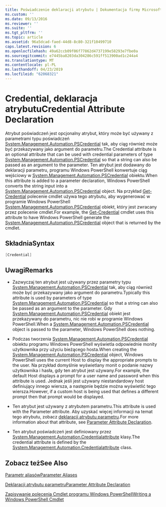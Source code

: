 ```yaml
---
title: Poświadczenie deklaracji atrybutu | Dokumentacja firmy Microsoft
ms.custom: ''
ms.date: 09/13/2016
ms.reviewer: ''
ms.suite: ''
ms.tgt_pltfrm: ''
ms.topic: article
ms.assetid: 96a5dcad-faed-44d8-8c80-321f10499710
caps.latest.revision: 6
ms.openlocfilehash: 49a62ccb09f06f77862d4737199e58293e7fbe0a
ms.sourcegitcommit: e7445ba8203da304286c591ff513900ad1c244a4
ms.translationtype: MT
ms.contentlocale: pl-PL
ms.lasthandoff: 04/23/2019
ms.locfileid: "62068321"
---
```

# <a name="credential-attribute-declaration"></a><span data-ttu-id="2b783-102">Credential, deklaracja atrybutu</span><span class="sxs-lookup"><span data-stu-id="2b783-102">Credential Attribute Declaration</span></span>

<span data-ttu-id="2b783-103">Atrybut poświadczeń jest opcjonalny atrybut, który może być używany z parametrami typu poświadczeń [System.Management.Automation.PSCredential](/dotnet/api/System.Management.Automation.PSCredential) tak, aby ciąg również może być przekazywany jako argument do parametru.</span><span class="sxs-lookup"><span data-stu-id="2b783-103">The Credential attribute is an optional attribute that can be used with credential parameters of type [System.Management.Automation.PSCredential](/dotnet/api/System.Management.Automation.PSCredential) so that a string can also be passed as an argument to the parameter.</span></span> <span data-ttu-id="2b783-104">Ten atrybut jest dodawany do deklaracji parametru, programu Windows PowerShell konwertuje ciąg wejściowy w [System.Management.Automation.PSCredential](/dotnet/api/System.Management.Automation.PSCredential) obiektu.</span><span class="sxs-lookup"><span data-stu-id="2b783-104">When this attribute is added to a parameter declaration, Windows PowerShell converts the string input into a [System.Management.Automation.PSCredential](/dotnet/api/System.Management.Automation.PSCredential) object.</span></span> <span data-ttu-id="2b783-105">Na przykład [Get-Credential](/powershell/module/Microsoft.PowerShell.Security/Get-Credential) polecenie cmdlet używa tego atrybutu, aby wygenerować w programie Windows PowerShell [System.Management.Automation.PSCredential](/dotnet/api/System.Management.Automation.PSCredential) obiekt, który jest zwracany przez polecenie cmdlet.</span><span class="sxs-lookup"><span data-stu-id="2b783-105">For example, the [Get-Credential](/powershell/module/Microsoft.PowerShell.Security/Get-Credential) cmdlet uses this attribute to have Windows PowerShell generate the [System.Management.Automation.PSCredential](/dotnet/api/System.Management.Automation.PSCredential) object that is returned by the cmdlet.</span></span>

## <a name="syntax"></a><span data-ttu-id="2b783-106">Składnia</span><span class="sxs-lookup"><span data-stu-id="2b783-106">Syntax</span></span>

```csharp
[Credential]
```

## <a name="remarks"></a><span data-ttu-id="2b783-107">Uwagi</span><span class="sxs-lookup"><span data-stu-id="2b783-107">Remarks</span></span>

- <span data-ttu-id="2b783-108">Zazwyczaj ten atrybut jest używany przez parametry typu [System.Management.Automation.PSCredential](/dotnet/api/System.Management.Automation.PSCredential) tak, aby ciąg również może być przekazywany jako argument do parametru.</span><span class="sxs-lookup"><span data-stu-id="2b783-108">Typically this attribute is used by parameters of type [System.Management.Automation.PSCredential](/dotnet/api/System.Management.Automation.PSCredential) so that a string can also be passed as an argument to the parameter.</span></span> <span data-ttu-id="2b783-109">Gdy [System.Management.Automation.PSCredential](/dotnet/api/System.Management.Automation.PSCredential) obiekt jest przekazywany do parametru, nic nie robi w programie Windows PowerShell.</span><span class="sxs-lookup"><span data-stu-id="2b783-109">When a [System.Management.Automation.PSCredential](/dotnet/api/System.Management.Automation.PSCredential) object is passed to the parameter, Windows PowerShell does nothing.</span></span>

- <span data-ttu-id="2b783-110">Podczas tworzenia [System.Management.Automation.PSCredential](/dotnet/api/System.Management.Automation.PSCredential) obiektu programu Windows PowerShell wyświetla odpowiednie monity użytkownika przy użyciu bieżącego hosta.</span><span class="sxs-lookup"><span data-stu-id="2b783-110">When creating the [System.Management.Automation.PSCredential](/dotnet/api/System.Management.Automation.PSCredential) object, Windows PowerShell uses the current Host to display the appropriate prompts to the user.</span></span> <span data-ttu-id="2b783-111">Na przykład domyślnie wyświetlany monit o podanie nazwy użytkownika i hasła, gdy ten atrybut jest używany.</span><span class="sxs-lookup"><span data-stu-id="2b783-111">For example, the default Host displays a prompt for a user name and password when this attribute is used.</span></span> <span data-ttu-id="2b783-112">Jednak jeśli jest używany niestandardowy host definiujący innego wiersza, a następnie będzie można wyświetlić tego wiersza.</span><span class="sxs-lookup"><span data-stu-id="2b783-112">However, if a custom host is being used that defines a different prompt then that prompt would be displayed.</span></span>

- <span data-ttu-id="2b783-113">Ten atrybut jest używany z atrybutem parametru.</span><span class="sxs-lookup"><span data-stu-id="2b783-113">This attribute is used with the Parameter attribute.</span></span> <span data-ttu-id="2b783-114">Aby uzyskać więcej informacji na temat tego atrybutu, zobacz [deklaracji atrybutu parametru](./parameter-attribute-declaration.md).</span><span class="sxs-lookup"><span data-stu-id="2b783-114">For more information about that attribute, see [Parameter Attribute Declaration](./parameter-attribute-declaration.md).</span></span>

- <span data-ttu-id="2b783-115">Ten atrybut poświadczeń jest definiowany przez [System.Management.Automation.Credentialattribute](/dotnet/api/System.Management.Automation.CredentialAttribute) klasy.</span><span class="sxs-lookup"><span data-stu-id="2b783-115">The credential attribute is defined by the [System.Management.Automation.Credentialattribute](/dotnet/api/System.Management.Automation.CredentialAttribute) class.</span></span>

## <a name="see-also"></a><span data-ttu-id="2b783-116">Zobacz też</span><span class="sxs-lookup"><span data-stu-id="2b783-116">See Also</span></span>

[<span data-ttu-id="2b783-117">Parametr aliasów</span><span class="sxs-lookup"><span data-stu-id="2b783-117">Parameter Aliases</span></span>](./parameter-aliases.md)

[<span data-ttu-id="2b783-118">Deklaracji atrybutu parametru</span><span class="sxs-lookup"><span data-stu-id="2b783-118">Parameter Attribute Declaration</span></span>](./parameter-attribute-declaration.md)

[<span data-ttu-id="2b783-119">Zapisywanie polecenia Cmdlet programu Windows PowerShell</span><span class="sxs-lookup"><span data-stu-id="2b783-119">Writing a Windows PowerShell Cmdlet</span></span>](./writing-a-windows-powershell-cmdlet.md)
